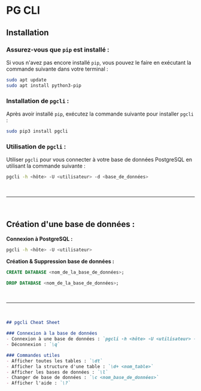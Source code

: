 # PG CLI

## Installation

### Assurez-vous que `pip` est installé :
Si vous n'avez pas encore installé `pip`, vous pouvez le faire en exécutant la commande suivante dans votre terminal :
```bash
sudo apt update
sudo apt install python3-pip
```
### Installation de `pgcli` :
Après avoir installé `pip`, exécutez la commande suivante pour installer `pgcli` :
```bash
sudo pip3 install pgcli
```
### Utilisation de `pgcli` :

Utiliser `pgcli` pour vous connecter à votre base de données PostgreSQL en utilisant la commande suivante :
```bash
pgcli -h <hôte> -U <utilisateur> -d <base_de_données>
```

<br>

***

<br>

## Création d'une base de données :

**Connexion à PostgreSQL :** 
```bash
pgcli -h <hôte> -U <utilisateur>
```
**Création & Suppression base de données :**

```sql
CREATE DATABASE <nom_de_la_base_de_données>;
```
```sql
DROP DATABASE <nom_de_la_base_de_données>;
```

<br>

***

<br>

```markdown
## pgcli Cheat Sheet

### Connexion à la base de données
- Connexion à une base de données : `pgcli -h <hôte> -U <utilisateur> -d <base_de_données>`
- Déconnexion : `\q`

### Commandes utiles
- Afficher toutes les tables : `\dt`
- Afficher la structure d'une table : `\d+ <nom_table>`
- Afficher les bases de données : `\l`
- Changer de base de données : `\c <nom_base_de_données>`
- Afficher l'aide : `\?`
